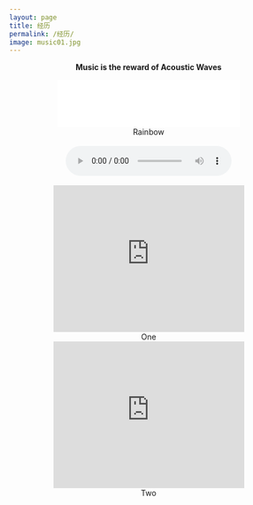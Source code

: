 ```yaml
---
layout: page
title: 经历
permalink: /经历/
image: music01.jpg
---
```

**<center>Music is the reward of Acoustic Waves</center>**

<center><iframe frameborder="no" border="0" marginwidth="0" marginheight="0" width=330 height=86 src="//music.163.com/outchain/player?type=2&id=2175282&auto=1&height=66"></iframe><div>Rainbow</div><br>

<center><audio controls>
  <source src="/video/rainbow.mp3" type="audio/mpeg"/>
  <object data="/video/rainbow.mp3" width="720" height="480">
  </object> 
</audio>
<br><br>


<center><iframe width="345" height="265" src="https://app.powerbi.cn/view?r=eyJrIjoiZjc4ODcyNTEtOTI0NS00ZmZkLTk2NzMtZDFjZjRmMGUzNjdiIiwidCI6IjcwZDJjMTI5LTllMzEtNDJkNC05MGNjLWQ5OWI3ZGM2NTUxYiJ9&pageName=ReportSection46aead5f0d31c9f7254b" frameborder="0" allowFullScreen="true"></iframe><div>One</div>


<center><iframe width="345" height="265" src="https://app.powerbi.cn/view?r=eyJrIjoiYzhhMzU0ZTctZjIyYi00OTlhLWEwZTYtZTg1Mjc1MGU0MjI1IiwidCI6IjcwZDJjMTI5LTllMzEtNDJkNC05MGNjLWQ5OWI3ZGM2NTUxYiJ9&pageName=ReportSectionc64f51243bd3e783a81b" frameborder="0" allowFullScreen="true"></iframe><div>Two</div>

